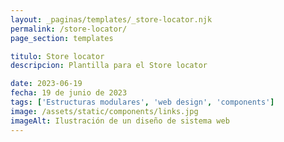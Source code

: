 ```yaml
---
layout: _paginas/templates/_store-locator.njk
permalink: /store-locator/
page_section: templates

titulo: Store locator
descripcion: Plantilla para el Store locator

date: 2023-06-19
fecha: 19 de junio de 2023
tags: ['Estructuras modulares', 'web design', 'components']
image: /assets/static/components/links.jpg
imageAlt: Ilustración de un diseño de sistema web
---
```



